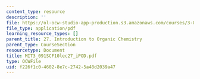 ```yaml
---
content_type: resource
description: ''
file: https://ol-ocw-studio-app-production.s3.amazonaws.com/courses/3-091sc-introduction-to-solid-state-chemistry-fall-2010/f226f1c046028e7c27425a48d2039a47_MIT3_091SCF10lec27_iPOD.pdf
file_type: application/pdf
learning_resource_types: []
parent_title: 27. Introduction to Organic Chemistry
parent_type: CourseSection
resourcetype: Document
title: MIT3_091SCF10lec27_iPOD.pdf
type: OCWFile
uid: f226f1c0-4602-8e7c-2742-5a48d2039a47
---
```

